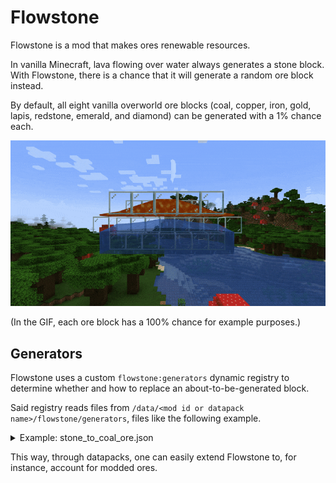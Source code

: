 # Flowstone

Flowstone is a mod that makes ores renewable resources.

In vanilla Minecraft, lava flowing over water always generates a stone block. With Flowstone, there is a chance that it will generate a random ore block instead.

By default, all eight vanilla overworld ore blocks (coal, copper, iron, gold, lapis, redstone, emerald, and diamond) can be generated with a 1% chance each.

![Flowstone Showcase](img/Flowstone_Showcase_1.gif)

(In the GIF, each ore block has a 100% chance for example purposes.)

## Generators

Flowstone uses a custom `flowstone:generators` dynamic registry to determine whether and how to replace an about-to-be-generated block.

Said registry reads files from `/data/<mod id or datapack name>/flowstone/generators`, files like the following example.

<details>
<summary>Example: stone_to_coal_ore.json</summary>

```json
{
    "replace": "minecraft:stone", // The block to be replaced
    "with": "minecraft:coal_ore", // The block to replace the above one with
    "chance": 0.01 // The replacement chance
}
```

</details>

This way, through datapacks, one can easily extend Flowstone to, for instance, account for modded ores.
